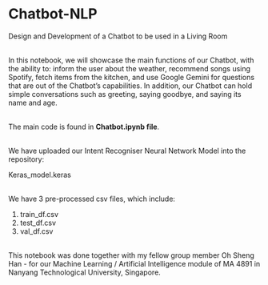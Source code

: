 # Chatbot-NLP
Design and Development of a Chatbot to be used in a Living Room

<br/>In this notebook, we will showcase the main functions of our Chatbot, with the ability to: inform the user about the weather, recommend songs using Spotify, fetch items from the kitchen,  and use Google Gemini for questions that are out of the Chatbot’s capabilities. In addition, our Chatbot can hold simple conversations such as greeting, saying goodbye, and saying its name and age.

<br/>The main code is found in <b>Chatbot.ipynb file</b>.


<br/>We have uploaded our Intent Recogniser Neural Network Model into the repository:

Keras_model.keras


<br/>We have 3 pre-processed csv files, which include:

1. train_df.csv
2. test_df.csv
3. val_df.csv

<br/>This notebook was done together with my fellow group member Oh Sheng Han - for our Machine Learning / Artificial Intelligence module of MA 4891 in Nanyang Technological University, Singapore.
